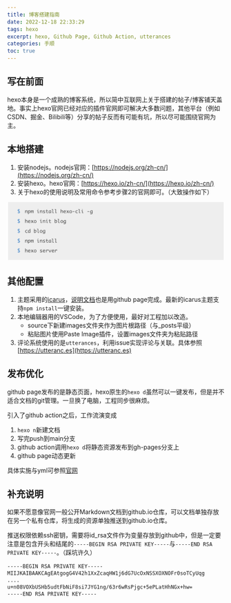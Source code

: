 ```yaml
---
title: 博客搭建指南
date: 2022-12-18 22:33:29
tags: hexo
excerpt: hexo, Github Page, Github Action, utterances
categories: 手顺
toc: true
---
```

## 写在前面

hexo本身是一个成熟的博客系统，所以简中互联网上关于搭建的帖子/博客铺天盖地。事实上hexo官网已经对应的插件官网即可解决大多数问题，其他平台（例如CSDN、掘金、Bilibili等）分享的帖子反而有可能有坑，所以尽可能围绕官网为主。

## 本地搭建

1. 安装nodejs。nodejs官网：[https://nodejs.org/zh-cn/](https://nodejs.org/zh-cn/)
2. 安装hexo。hexo官网：[https://hexo.io/zh-cn/](https://hexo.io/zh-cn/)
3. 关于hexo的使用说明及常用命令参考步骤2的官网即可。（大致操作如下）

![](/images/博客搭建指南/2022-12-16-20-18-38.png)

## 其他配置

1. 主题采用的[icarus](https://github.com/ppoffice/hexo-theme-icarus)，[说明文档](https://ppoffice.github.io/hexo-theme-icarus/uncategorized/icarus快速上手/)也是用github page完成。最新的icarus主题支持`npm install`一键安装。
2. 本地编辑器用的VSCode，为了方便使用，最好对工程加以改造。
    - source下新建images文件夹作为图片根路径（与_posts平级）
    - 粘贴图片使用Paste Image插件，设置images文件夹为粘贴路径
3. 评论系统使用的是`utterances`，利用issue实现评论与关联。具体参照[https://utteranc.es](https://utteranc.es)

## 发布优化

github page发布的是静态页面，hexo原生的`hexo d`虽然可以一键发布，但是并不适合文档的git管理。一旦换了电脑，工程同步很麻烦。

引入了github action之后，工作流演变成
1. `hexo n`新建文档
2. 写完push到main分支
3. github action调用`hexo d`将静态资源发布到gh-pages分支上
4. github page动态更新

具体实施与yml可参照[官网](https://hexo.io/zh-cn/docs/github-pages#Project-page)

## 补充说明

如果不愿意像官网一般公开Markdown文档到github.io仓库，可以文档单独存放在另一个私有仓库，将生成的资源单独推送到github.io仓库。

推送权限依赖ssh密钥，需要将id_rsa文件作为变量存放到github中，但是一定要注意是包含开头和结尾的`-----BEGIN RSA PRIVATE KEY-----`与`-----END RSA PRIVATE KEY-----`。（踩坑许久）

```shell
-----BEGIN RSA PRIVATE KEY-----
MIIJKAIBAAKCAgEAtgogG4V42h1XxZcaqHW1j6dG7UcOxNSSXOXNOFr0soTCyUqg
....
u+n08VOXbUSHb5udtFbNiF8si7JYG1ng/63r6wRsPjgc+5ePLatHhNGx+hw=
-----END RSA PRIVATE KEY-----
```